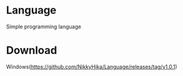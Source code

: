 # Language
Simple programming language
# Download
Windows(https://github.com/NikkyHika/Language/releases/tag/v1.0.1)
